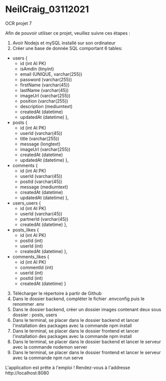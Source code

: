# NeilCraig_03112021
OCR projet 7


Afin de pouvoir utiliser ce projet, veuillez suivre ces étapes :
1) Avoir Nodejs et mySQL installé sur son ordinateur
2) Créer une base de donnée SQL comportant 6 tables:
  - users {
    - id (int AI PK)
    - isAmdin (tinyint)
    - email (UNIQUE, varchar(255))
    - password (varchar(255))
    - firstName (varchar(45))
    - lastName (varchar(45))
    - imageUrl (varchar(255))
    - position (varchar(255))
    - description (mediumtext)
    - createdAt (datetime)
    - updatedAt (datetime)
  },
  - posts {
    - id (int AI PK)
    - userId (varchar(45))
    - title (varchar(255))
    - message (longtext)
    - imageUrl (varchar(255))
    - createdAt (datetime)
    - updatedAt (datetime)
  },
  - comments {
    - id (int AI PK)
    - userId (varchar(45))
    - postId (varchar(45))
    - message (mediumtext)
    - createdAt (datetime)
    - updatedAt (datetime)
  },
  - users_users {
    - id (int AI PK)
    - userId (varchar(45))
    - partnerId (varchar(45))
    - createdAt (datetime)
  },
  - posts_likes {
    - id (int AI PK)
    - postId (int)
    - userId (int)
    - createdAt (datetime)
  },
  - comments_likes {
    - id (int AI PK)
    - commentId (int)
    - userId (int)
    - postId (int)
    - createdAt (datetime)
  }
  
3) Télécharger le répertoire à partir de Github
4) Dans le dossier backend, compléter le fichier .envconfig puis le renommer .env
5) Dans le dossier backend, créer un dossier images contenant deux sous dossier : posts, users
6) Dans le terminal, se placer dans le dossier backend et lancer l'installation des packages avec la commande npm install
7) Dans le terminal, se placer dans le dossier frontend et lancer l'installation des packages avec la commande npm install
8) Dans le terminal, se placer dans le dossier backend et lancer le serveur avec la commande nodemon server
9) Dans le terminal, se placer dans le dossier frontend et lancer le serveur avec la commande npm run serve

L'application est prête à l'emploi ! Rendez-vous à l'addresse http://localhost:8080
